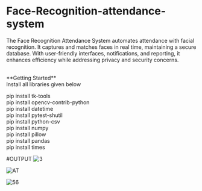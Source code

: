 # Face-Recognition-attendance-system
The Face Recognition Attendance System automates attendance with facial recognition. It captures and matches faces in real time, maintaining a secure database. With user-friendly interfaces, notifications, and reporting, it enhances efficiency while addressing privacy and security concerns.

<br>
**Getting Started**
<br>
Install all libraries given below
<br>

pip install tk-tools
<br>
pip install opencv-contrib-python
<br>
pip install datetime
<br>
pip install pytest-shutil
<br>
pip install python-csv
<br>
pip install numpy
<br>
pip install pillow 
<br>
pip install pandas
<br>
pip install times

#OUTPUT
![3](https://github.com/rahulC12/Face-Recognition-attendance-system/assets/106445593/f11e5f09-d814-4b1e-b0c7-265e0219b9d6)

![AT](https://github.com/rahulC12/Face-Recognition-attendance-system/assets/106445593/df927229-7e4c-4324-81c7-8f2f0e60c1cf)

![56](https://github.com/rahulC12/Face-Recognition-attendance-system/assets/106445593/028e5eb1-5fbb-4bc7-aea8-52561902ef1d)







